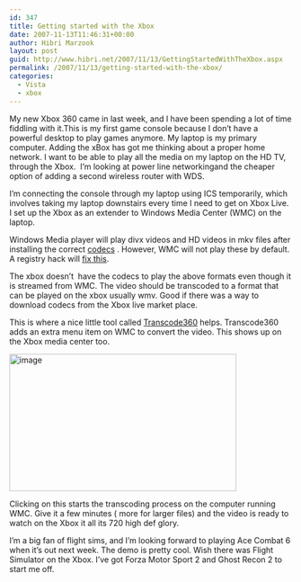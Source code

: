 ```yaml
---
id: 347
title: Getting started with the Xbox
date: 2007-11-13T11:46:31+00:00
author: Hibri Marzook
layout: post
guid: http://www.hibri.net/2007/11/13/GettingStartedWithTheXbox.aspx
permalink: /2007/11/13/getting-started-with-the-xbox/
categories:
  - Vista
  - xbox
---
```

My new Xbox 360 came in last week, and I have been spending a lot of time fiddling with it.This is my first game console because I don&#8217;t have a powerful desktop to play games anymore. My laptop is my primary computer. Adding the xBox has got me thinking about a proper home network. I want to be able to play all the media on my laptop on the HD TV, through the Xbox.&nbsp; I&#8217;m looking at power line networkingand the cheaper option of adding a second wireless router with WDS.

I&#8217;m connecting the console through my laptop using ICS temporarily, which involves taking my laptop downstairs every time I need to get on Xbox Live. I set up the Xbox as an extender to Windows Media Center (WMC) on the laptop.&nbsp; 

Windows Media player will play divx videos and HD videos in mkv files after installing the correct <a href="http://www.k-litecodecpack.com/" target="_blank">codecs</a> . However, WMC will not play these by default. A registry hack will <a title="Registry entries to play mkv files on Windows media center" href="http://forums.afterdawn.com/thread_view.cfm/278917#2000130" target="_blank">fix this</a>. 

The xbox doesn&#8217;t&nbsp; have the codecs to play the above formats even though it is streamed from WMC. The video should be transcoded to a format that can be played on the xbox usually wmv. Good if there was a way to download codecs from the Xbox live market place.

This is where a nice little tool called <a href="http://www.transcode360.co.uk" target="_blank">Transcode360</a> helps. Transcode360 adds an extra menu item on WMC to convert the video. This shows up on the Xbox media center too.

[<img style="border-top-width: 0px; border-left-width: 0px; border-bottom-width: 0px; border-right-width: 0px" height="244" alt="image" src="http://www.hibri.net/content/binary/WindowsLiveWriter/GettingstartedwiththeXbox_A585/image_thumb_1.png" width="404" border="0" />](http://www.hibri.net/content/binary/WindowsLiveWriter/GettingstartedwiththeXbox_A585/image_4.png) 

Clicking on this starts the transcoding process on the computer running WMC. Give it a few minutes ( more for larger files) and the video is ready to watch on the Xbox it all its 720 high def glory.

I&#8217;m a big fan of flight sims, and I&#8217;m looking forward to playing Ace Combat 6 when it&#8217;s out next week. The demo is pretty cool. Wish there was Flight Simulator on the Xbox. I&#8217;ve got Forza Motor Sport 2 and Ghost Recon 2 to start me off.